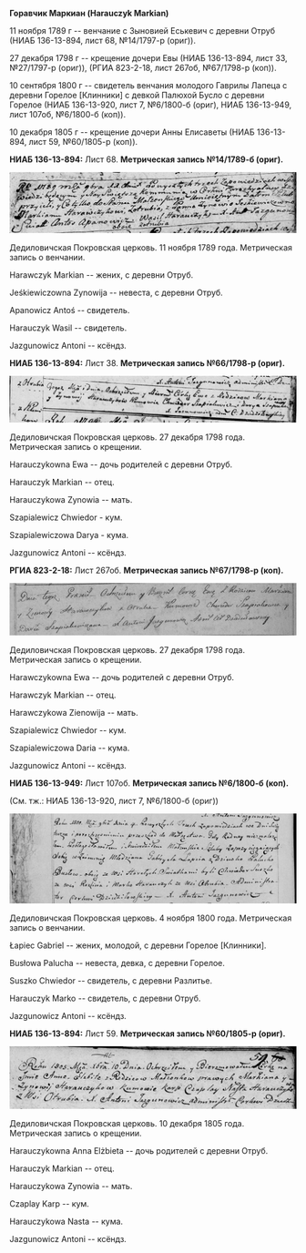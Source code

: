 **Горавчик Маркиан (Harauczyk Markian)**

11 ноября 1789 г -- венчание с Зыновией Еськевич с деревни Отруб (НИАБ
136-13-894, лист 68, №14/1797-р (ориг)).

27 декабря 1798 г -- крещение дочери Евы (НИАБ 136-13-894, лист 33,
№27/1797-р (ориг)), (РГИА 823-2-18, лист 267об, №67/1798-р (коп)).

10 сентября 1800 г -- свидетель венчания молодого Гаврилы Лапеца с
деревни Горелое \[Клинники\] с девкой Палюхой Бусло с деревни Горелое
(НИАБ 136-13-920, лист 7, №6/1800-б (ориг), НИАБ 136-13-949, лист 107об,
№6/1800-б (коп)).

10 декабря 1805 г -- крещение дочери Анны Елисаветы (НИАБ 136-13-894,
лист 59, №60/1805-р (коп)).

**НИАБ 136-13-894:** Лист 68. **Метрическая запись №14/1789-б (ориг).**

![](./media/700c4c48b31f2cb894214cf46b7d677960b53af8.png)

Дедиловичская Покровская церковь. 11 ноября 1789 года. Метрическая
запись о венчании.

Harawczyk Markian -- жених, с деревни Отруб.

Jeśkiewiczowna Zynowija -- невеста, с деревни Отруб.

Apanowicz Antoś -- свидетель.

Harauczyk Wasil -- свидетель.

Jazgunowicz Antoni -- ксёндз.

**НИАБ 136-13-894:** Лист 38. **Метрическая запись №66/1798-р (ориг).**

![](./media/22036579074d736066bf337088481e380e1f70ef.png)

Дедиловичская Покровская церковь. 27 декабря 1798 года. Метрическая
запись о крещении.

Harauczykowna Ewa -- дочь родителей с деревни Отруб.

Harauczyk Markian -- отец.

Harauczykowa Zynowia -- мать.

Szapialewicz Chwiedor - кум.

Szapialewiczowa Darya - кума.

Jazgunowicz Antoni -- ксёндз.

**РГИА 823-2-18:** Лист 267об. **Метрическая запись №67/1798-р (коп).**

![](./media/bc339d4ff1d0b6cb31e67a028394bc4063146318.png)

Дедиловичская Покровская церковь. 27 декабря 1798 года. Метрическая
запись о крещении.

Harawczykowna Ewa -- дочь родителей с деревни Отруб.

Harawczyk Markian -- отец.

Harawczykowa Zienowija -- мать.

Szapialewicz Chwiedor -- кум.

Szapialewiczowa Daria -- кума.

Jazgunowicz Antoni -- ксёндз.

**НИАБ 136-13-949:** Лист 107об. **Метрическая запись №6/1800-б (коп).**

(См. тж.: НИАБ 136-13-920, лист 7, №6/1800-б (ориг))

![](./media/b3b8cb6633a5f672d78c518bd3842eedc102898b.png)

Дедиловичская Покровская церковь. 4 ноября 1800 года. Метрическая запись
о венчании.

Łapiec Gabriel -- жених, молодой, с деревни Горелое \[Клинники\].

Busłowa Palucha -- невеста, девка, с деревни Горелое.

Suszko Chwiedor -- свидетель, с деревни Разлитье.

Harauczyk Marko -- свидетель, с деревни Отруб.

Jazgunowicz Antoni -- ксёндз.

**НИАБ 136-13-894:** Лист 59. **Метрическая запись №60/1805-р (ориг).**

![](./media/74684d8a5f1beaa2c4edd78edfea68730d92c860.png)

Дедиловичская Покровская церковь. 10 декабря 1805 года. Метрическая
запись о крещении.

Harauczykowna Anna Elżbieta -- дочь родителей с деревни Отруб.

Harauczyk Markian -- отец.

Harauczykowa Zynowia -- мать.

Czaplay Karp -- кум.

Harauczykowa Nasta -- кума.

Jazgunowicz Antoni -- ксёндз.
